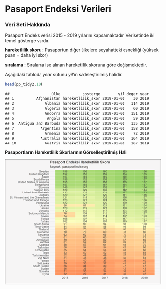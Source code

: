 Pasaport Endeksi Verileri
================

### Veri Seti Hakkında

Pasaport Endeks verisi 2015 - 2019 yıllarını kapsamaktadır. Verisetinde
iki temel gösterge vardır.

**hareketlilik skoru** : Pasaportun diğer ülkelere seyahatteki esnekliği
(yüksek puan = daha iyi skor)

**sıralama** : Sıralama ise alınan hareketlilik skoruna göre
değişmektedir.

Aşağıdaki tabloda *year* sütunu *yil*’ın sadeleştirilmiş halidir.

``` r
head(pp_tidy2,10)
```

    ##                   ülke          gosterge        yil deger year
    ## 1          Afghanistan hareketlilik_skor 2019-01-01    30 2019
    ## 2              Albania hareketlilik_skor 2019-01-01   114 2019
    ## 3              Algeria hareketlilik_skor 2019-01-01    60 2019
    ## 4              Andorra hareketlilik_skor 2019-01-01   151 2019
    ## 5               Angola hareketlilik_skor 2019-01-01    59 2019
    ## 6  Antigua and Barbuda hareketlilik_skor 2019-01-01   135 2019
    ## 7            Argentina hareketlilik_skor 2019-01-01   158 2019
    ## 8              Armenia hareketlilik_skor 2019-01-01    72 2019
    ## 9            Australia hareketlilik_skor 2019-01-01   164 2019
    ## 10             Austria hareketlilik_skor 2019-01-01   167 2019

**Pasaportların Hareketlilik Skorlarının Görselleştirilmiş Hali**

![](https://github.com/sadettindemirel/pasaport-endeksi-verileri/blob/master/pasaport_viz2.png?raw=true)
